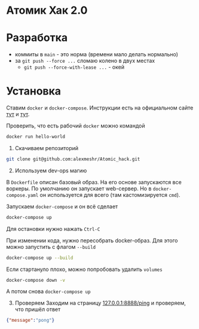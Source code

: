 # Атомик Хак 2.0

# Разработка

- коммиты в `main` - это норма (времени мало делать нормально)
- за `git push --force ...` сломаю колено в двух местах
  - `git push --force-with-lease ...` - окей

# Установка

Ставим `docker` и `docker-compose`. Инструкции есть на официальном сайте [тут](https://docs.docker.com/get-docker/) и [тут](https://docs.docker.com/compose/install/).

Проверить, что есть рабочий `docker` можно командой
```bash
docker run hello-world
```

1. Скачиваем репозиторий
```bash
git clone git@github.com:alexmeshr/Atomic_hack.git
```

2. Используем dev-ops магию

В `Dockerfile` описан базовый образ. На его основе запускаются все воркеры.
По умолчанию он запускает web-сервер. Но в `docker-compose.yaml` он используется для всего
(там кастомизируется `cmd`).

Запускаем `docker-compose` и он всё сделает
```bash
docker-compose up
```
Для остановки нужно нажать `Ctrl-C`

При изменении кода, нужно пересобрать docker-образ. Для этого можно запустить с флагом `--build`
```bash
docker-compose up --build
```

Если стартануло плохо, можно попробовать удалить `volumes`
```bash
docker-compose down -v
```
А потом снова `docker-compose up`

3. Проверяем
Заходим на страницу [127.0.0.1:8888/ping](127.0.0.1:8888/ping) и проверяем, что пришёл ответ
```json
{"message":"pong"}
```
